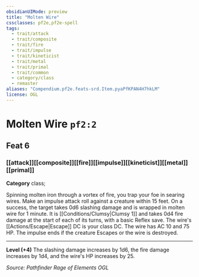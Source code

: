```yaml
---
obsidianUIMode: preview
title: "Molten Wire"
cssclasses: pf2e,pf2e-spell
tags:
  - trait/attack
  - trait/composite
  - trait/fire
  - trait/impulse
  - trait/kineticist
  - trait/metal
  - trait/primal
  - trait/common
  - category/class
  - remaster
aliases: "Compendium.pf2e.feats-srd.Item.pyaPfKPAN4H7hkLM"
license: OGL
---
```

# Molten Wire `pf2:2`
## Feat 6
### [[attack]][[composite]][[fire]][[impulse]][[kineticist]][[metal]][[primal]]

**Category** class; 




Spinning molten iron through a vortex of fire, you trap your foe in searing wires. Make an impulse attack roll against a creature within 15 feet. On a success, the target takes 0d6 slashing damage and is wrapped in molten wire for 1 minute. It is [[Conditions/Clumsy|Clumsy 1]] and takes 0d4 fire damage at the start of each of its turns, with a basic Reflex save. The wire's [[Actions/Escape|Escape]] DC is your class DC. The wire has AC 10 and 75 HP. The impulse ends if the creature Escapes or the wire is destroyed.

* * *

**Level (+4)** The slashing damage increases by 1d6, the fire damage increases by 1d4, and the wire's HP increases by 25.

*Source: Pathfinder Rage of Elements*
*OGL*